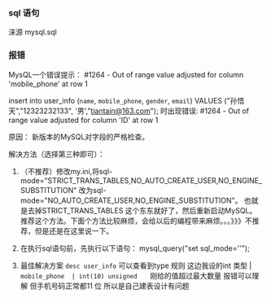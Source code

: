 ### sql 语句
涞源 mysql.sql



### 报错
MysQL一个错误提示： #1264 - Out of range value adjusted for column 'mobile_phone' at row 1

insert into user_info (`name`, `mobile_phone`, `gender`, `email`) 
               VALUES ("孙悟天","12323232133", '男',"tiantain@163.com");
时出现错误: 
#1264 - Out of range value adjusted for column 'ID' at row 1 

原因： 
新版本的MySQL对字段的严格检查。 

解决方法（选择第三种即可）： 
1. （不推荐）修改my.ini,将sql-mode="STRICT_TRANS_TABLES,NO_AUTO_CREATE_USER,NO_ENGINE_SUBSTITUTION" 
改为sql-mode="NO_AUTO_CREATE_USER,NO_ENGINE_SUBSTITUTION"。
也就是去掉STRICT_TRANS_TABLES 这个东东就好了，然后重新启动MySQL。
推荐这个方法。下面个方法比较麻烦，会给以后的编程带来麻烦。。。》》》不推荐，但是还是在这里说一下。 
2. 在执行sql语句前，先执行以下语句： 
mysql_query("set sql_mode=''");

3. 最佳解决方案 
`desc user_info`  可以查看到type 规则 这边我设的int 类型  | `mobile_phone  | int(10) unsigned   `
刚给的值超过最大数量 报错可以理解 但手机号码正常都11 位 所以是自己建表设计有问题


